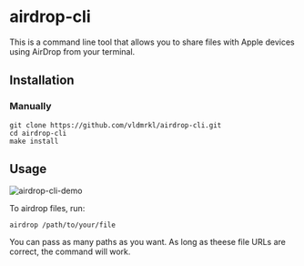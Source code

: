 # airdrop-cli

This is a command line tool that allows you to share files with Apple devices using AirDrop from your terminal.

## Installation
### Manually

```
git clone https://github.com/vldmrkl/airdrop-cli.git
cd airdrop-cli
make install
```

## Usage

![airdrop-cli-demo](https://user-images.githubusercontent.com/26641473/103395121-762ef380-4afa-11eb-9bc8-6cf6068edf32.gif)

To airdrop files, run:
```
airdrop /path/to/your/file
```

You can pass as many paths as you want. As long as theese file URLs are correct, the command will work.
